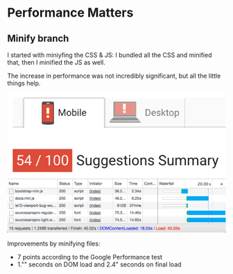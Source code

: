 # Performance Matters

## Minify branch

I started with miniyfing the CSS & JS: I bundled all the CSS and minified that, then I minified the JS as well.

The increase in performance was not incredibly significant, but all the little things help.

![alt text](https://github.com/Mimaaa/MINOR_WD_PEMA/blob/minify/testimg/minify-per-test.png "Minify Performance Test")
![alt text](https://github.com/Mimaaa/MINOR_WD_PEMA/blob/minify/testimg/minify-2g-test.png "Minify 2G Test")

Improvements by minifying files:

- 7 points according to the Google Performance test
- 1."" seconds on DOM load and 2.4" seconds on final load